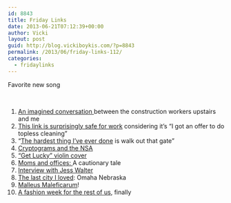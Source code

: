```yaml
---
id: 8843
title: Friday Links
date: 2013-06-21T07:12:39+00:00
author: Vicki
layout: post
guid: http://blog.vickiboykis.com/?p=8843
permalink: /2013/06/friday-links-112/
categories:
  - fridaylinks
---
```

Favorite new song

&nbsp;

  1. <span style="line-height: 12.997159004211426px;"><a href="http://www.mcsweeneys.net/articles/an-imagined-conversation-between-the-construction-workers-upstairs-from-me" target="_blank">An imagined conversation </a>between the construction workers upstairs and me</span>
  2. <a href="http://www.reddit.com/r/TwoXChromosomes/comments/1gkyf5/so_i_got_a_job_offer_with_a_toplessnude_cleaning/" target="_blank">This link is surprisingly safe for work</a> considering it&#8217;s &#8220;I got an offer to do topless cleaning&#8221;
  3. &#8220;<a href="http://www.quora.com/Life/What-is-the-hardest-thing-you-have-ever-done/answer/Rory-Young-1" target="_blank">The hardest thing I&#8217;ve ever done</a> is walk out that gate&#8221;
  4. <a href="http://www.warscapes.com/literature/cryptogams-nsa" target="_blank">Cryptograms and the NSA</a>
  5. <a href="http://www.youtube.com/watch?v=MDKBMvHJcFY&feature=youtu.be" target="_blank">&#8220;Get Lucky&#8221; violin cover</a>
  6. <a href="https://medium.com/this-happened-to-me/dde19cf4a935" target="_blank">Moms and offices: </a>A cautionary tale
  7. <a href="http://therumpus.net/2013/06/the-rumpus-interview-with-jess-walter/" target="_blank">Interview with Jess Walter</a>
  8. <a href="http://therumpus.net/2013/06/last-city-i-loved-omaha-nebraska/" target="_blank">The last city I loved</a>: Omaha Nebraska
  9. <a href="http://thehairpin.com/2013/06/whether-witches-can-by-some-glamour-change-men-into-beasts" target="_blank">Malleus Maleficarum</a>!
 10. <a href="http://frocksandfroufrou.com/2013/06/fffweek-day-1/" target="_blank">A fashion week for the rest of us</a>, finally

&nbsp;